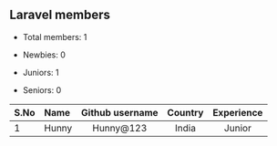 ## Laravel members

-   Total members: 1

-   Newbies: 0
-   Juniors: 1
-   Seniors: 0

| S.No | Name  | Github username | Country | Experience |
| :--- | :---- | :-------------: | :-----: | :--------: |
| 1    | Hunny |    Hunny@123    |  India  |   Junior   |
